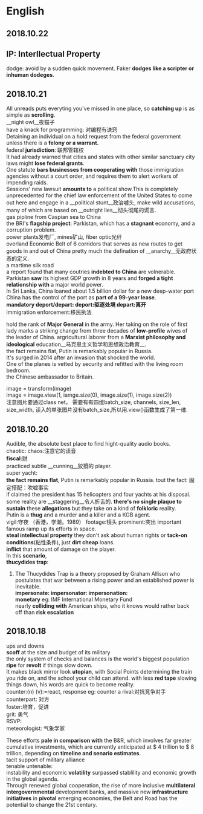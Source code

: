 # English  
## 2018.10.22
## IP: Interllectual Property  
dodge: avoid by a sudden quick movement.  Faker __dodges like a scripter or inhuman dodeges__.

## 2018.10.21 
All unreads puts everyting you've missed in one place, so __catching up__ is as simple as __scrolling__.  
__night owl__夜猫子  
have a knack for programming: 对编程有诀窍  
Detaining an individual on a hold request from the federal government unless there is a __felony or a warrant.__  
federal __jurisdiction__: 联邦管辖权  
It had already warned that cities and states with other similar sanctuary city laws might __lose federal grants__.  
One statute __bars businesses from cooperating with__ those immigration agencies without a court order, and requires them to alert workers of impending raids.  
Sessions' new lawsuit __amounts to__ a political show.This is completely unprecedented for the chief law enforcement of the United States to come out here and engage in a __political stunt__政治噱头, make wild accusations, many of which are based on __outright lies__彻头彻尾的谎言.   
gas pipline from Caspian sea to China  
the BRI's __flagship project__: Parkistan, which has a __stagnant__ economy, and a corruption problem.  
power plants发电厂, mines矿山, fiber optic光纤  
overland Economic Belt of 6 corridors that serves as new routes to get goods in and out of China
pretty much the defination of __anarchy__无政府状态的定义.  
a martime silk road  
a report found that many coutries __indebted to China__ are volnerable.  
Parkistan __saw__ its highest GDP growth in 8 years and __forged a tight relationship with__ a major world power.  
In Sri Lanka, China loaned about 1.5 billion dollar for a new deep-water port
China has the control of the port as __part of a 99-year lease__.  
__mandatory  deport/depart: deport:驱逐处境  depart:离开__  
immigration enforcement:移民执法  

hold the rank of __Major General__ in the army. Her taking on the role of first lady marks a striking change from three decades of __low-profile__ wives of the leader of China. argricultural laborer from a __Marxist philosophy and ideological__ education__马克思主义哲学和思想政治教育__.  
the fact remains flat, Putin is remarkably popular in Russia.  
It's surged in 2014 after an invasion that shocked the world.  
One of the planes is vetted by security and refitted with the living room bedroom.  
the Chinese ambassador to Britain.  

image = transform(image)  
image = image.view(1, iamge.size(0), image.size(1), image.size(2))  
注意图片要通过class net， 需要有有四维batch_size, channels, size_len, size_width, 读入的单张图片没有batch_size,所以用.view()函数生成了第一维.  

## 2018.10.20  
Audible, the absolute best place to find hight-quality audio books.  
chaotic:   chaos:注意它的读音  
__fiscal__:财  
practiced subtle __cunning__狡猾的 player.  
super yacht:  
__the fact remains flat__, Putin is remarkably popular in Russia.
tout the fact: 固定搭配：吹嘘事实  
if claimed the president has 15 helicopters and four yachts at his disposal.  
some reality are __staggering__令人折舌的.
__there's no single plaque to sustain__ these __allegations__ but they take on a kind of __folkloric__ reality.  
Putin is a __thug__ and a murder and a killer and a KGB agent.  
vigil:守夜 （香港，学潮，1989）
footage:镜头
prominent:突出 important famous
ramp up its efforts in space.  
__steal intellectual property__
they don't ask about human rights or __tack-on conditions__(粘性条件), just __dirt cheap__ loans.  
__inflict__ that amount of damage on the player.  
In this __scenario__,  
__thucydides trap__:  
1. The Thucydides Trap is a theory proposed by Graham Allison who postulates that war between a rising power and an established power is inevitable.  
__impersonate:  impersonator:  impersonation:__  
__monetary__  eg: IMF International Monetary Fund  
nearly __colliding with__ American ships, who it knows would rather back off than __risk escalation__  

## 2018.10.18
ups and downs  
__scoff__ at the size and budget of its military  
the only system of checks and balances is the world's biggest population __ripe__ for __revolt__ if things slow down.  
It makes black mirror look __utopian__, with Social Points determining the train you ride on, and the school your child can attend. 
with less __red tape__ slowing things down, his words are quick to become reality.  
counter:(n)   (v):=react, response  eg: counter a rival:对抗竞争对手
counterpart: 对方  
foster:培育，促进  
grit: 勇气  
RSVP:  
meteorologist: 气象学家  

These efforts __pale in comparison with__ the B&R, which involves far greater cumulative investments, which are currently anticipated at $ 4 trillion to $ 8 trillion, depending on __timeline and senario estimates__.  
tacit support of military alliance  
tenable    untenable:  
instability and economic __volatility__ surpassed stablility and economic growth in the global agenda.  
Through renewed global cooperation, the rise of more inclusive __multilateral__ __intergovernmental__ development banks, and massive new __infrastructure initiatives__ in __pivotal__ emerging economies, the Belt and Road has the potential to change the 21st century.
